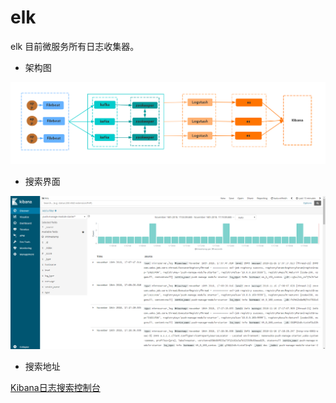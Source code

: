# elk

elk 目前微服务所有日志收集器。

* 架构图

![ELK](/img/ELK.jpg)

* 搜索界面

![kibana](/img/elk_kibana.png)

* 搜索地址

[Kibana日志搜索控制台](http://192.168.200.125:5601/)